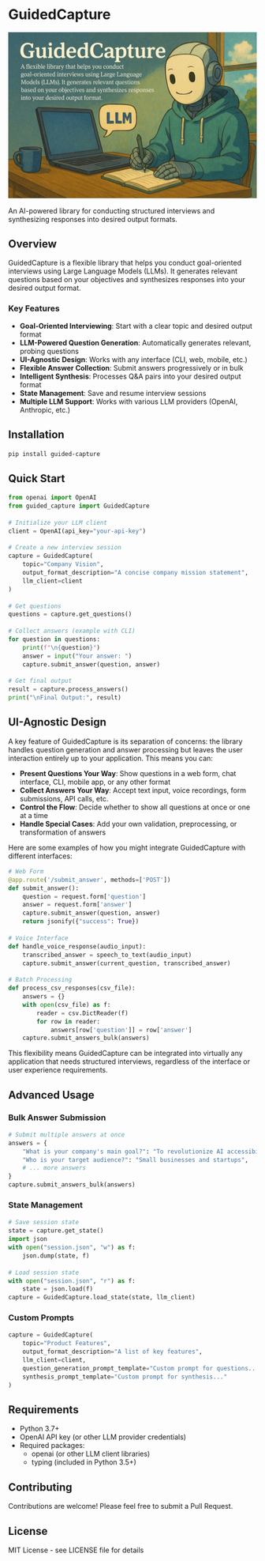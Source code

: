 # GuidedCapture

<p align="center">
  <img src="assets/guided-capture-bot.png" alt="GuidedCapture Bot" width="800"/>
</p>

An AI-powered library for conducting structured interviews and synthesizing responses into desired output formats.

## Overview

GuidedCapture is a flexible library that helps you conduct goal-oriented interviews using Large Language Models (LLMs). It generates relevant questions based on your objectives and synthesizes responses into your desired output format.

### Key Features

- **Goal-Oriented Interviewing**: Start with a clear topic and desired output format
- **LLM-Powered Question Generation**: Automatically generates relevant, probing questions
- **UI-Agnostic Design**: Works with any interface (CLI, web, mobile, etc.)
- **Flexible Answer Collection**: Submit answers progressively or in bulk
- **Intelligent Synthesis**: Processes Q&A pairs into your desired output format
- **State Management**: Save and resume interview sessions
- **Multiple LLM Support**: Works with various LLM providers (OpenAI, Anthropic, etc.)

## Installation

```bash
pip install guided-capture
```

## Quick Start

```python
from openai import OpenAI
from guided_capture import GuidedCapture

# Initialize your LLM client
client = OpenAI(api_key="your-api-key")

# Create a new interview session
capture = GuidedCapture(
    topic="Company Vision",
    output_format_description="A concise company mission statement",
    llm_client=client
)

# Get questions
questions = capture.get_questions()

# Collect answers (example with CLI)
for question in questions:
    print(f"\n{question}")
    answer = input("Your answer: ")
    capture.submit_answer(question, answer)

# Get final output
result = capture.process_answers()
print("\nFinal Output:", result)
```

## UI-Agnostic Design

A key feature of GuidedCapture is its separation of concerns: the library handles question generation and answer processing but leaves the user interaction entirely up to your application. This means you can:

- **Present Questions Your Way**: Show questions in a web form, chat interface, CLI, mobile app, or any other format
- **Collect Answers Your Way**: Accept text input, voice recordings, form submissions, API calls, etc.
- **Control the Flow**: Decide whether to show all questions at once or one at a time
- **Handle Special Cases**: Add your own validation, preprocessing, or transformation of answers

Here are some examples of how you might integrate GuidedCapture with different interfaces:

```python
# Web Form
@app.route('/submit_answer', methods=['POST'])
def submit_answer():
    question = request.form['question']
    answer = request.form['answer']
    capture.submit_answer(question, answer)
    return jsonify({"success": True})

# Voice Interface
def handle_voice_response(audio_input):
    transcribed_answer = speech_to_text(audio_input)
    capture.submit_answer(current_question, transcribed_answer)

# Batch Processing
def process_csv_responses(csv_file):
    answers = {}
    with open(csv_file) as f:
        reader = csv.DictReader(f)
        for row in reader:
            answers[row['question']] = row['answer']
    capture.submit_answers_bulk(answers)
```

This flexibility means GuidedCapture can be integrated into virtually any application that needs structured interviews, regardless of the interface or user experience requirements.

## Advanced Usage

### Bulk Answer Submission

```python
# Submit multiple answers at once
answers = {
    "What is your company's main goal?": "To revolutionize AI accessibility",
    "Who is your target audience?": "Small businesses and startups",
    # ... more answers
}
capture.submit_answers_bulk(answers)
```

### State Management

```python
# Save session state
state = capture.get_state()
import json
with open("session.json", "w") as f:
    json.dump(state, f)

# Load session state
with open("session.json", "r") as f:
    state = json.load(f)
capture = GuidedCapture.load_state(state, llm_client)
```

### Custom Prompts

```python
capture = GuidedCapture(
    topic="Product Features",
    output_format_description="A list of key features",
    llm_client=client,
    question_generation_prompt_template="Custom prompt for questions...",
    synthesis_prompt_template="Custom prompt for synthesis..."
)
```

## Requirements

- Python 3.7+
- OpenAI API key (or other LLM provider credentials)
- Required packages:
  - openai (or other LLM client libraries)
  - typing (included in Python 3.5+)

## Contributing

Contributions are welcome! Please feel free to submit a Pull Request.

## License

MIT License - see LICENSE file for details
